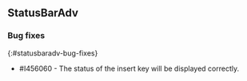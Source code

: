 ## StatusBarAdv   

### Bug fixes
{:#statusbaradv-bug-fixes}

* \#I456060 - The status of the insert key will be displayed correctly.